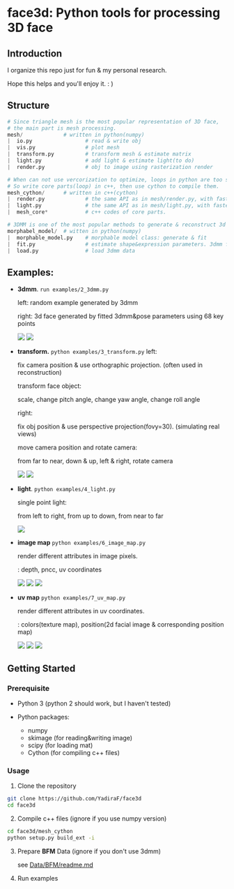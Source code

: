 # face3d: Python tools for processing 3D face

## Introduction

I organize this repo just for fun & my personal research. 

Hope this helps and you'll enjoy it. : )

## Structure

```python
# Since triangle mesh is the most popular representation of 3D face, 
# the main part is mesh processing.
mesh/             # written in python(numpy)
|  io.py                 # read & write obj
|  vis.py                # plot mesh
|  transform.py          # transform mesh & estimate matrix
|  light.py              # add light & estimate light(to do)
|  render.py             # obj to image using rasterization render

# When can not use vercorization to optimize, loops in python are too slow to use. 
# So write core parts(loop) in c++, then use cython to compile them.
mesh_cython/      # written in c++(cython)
|  render.py             # the same API as in mesh/render.py, with faster speed.
|  light.py              # the same API as in mesh/light.py, with faster speed.
|  mesh_core*            # c++ codes of core parts.

# 3DMM is one of the most popular methods to generate & reconstruct 3d face.
morphabel_model/  # witten in python(numpy)
|  morphable_model.py    # morphable model class: generate & fit
|  fit.py                # estimate shape&expression parameters. 3dmm fitting.
|  load.py               # load 3dmm data
```


## Examples:

* **3dmm**.  `run examples/2_3dmm.py`

  left:     random example generated by 3dmm

  right:  3d face generated by fitted 3dmm&pose  parameters using 68 key points

  ![](examples/results/3dmm/generated.jpg) ![](examples/results/3dmm/fitted.jpg)

* **transform.**  `python examples/3_transform.py`
  left:  

  fix camera position & use orthographic projection.  (often used in reconstruction)

  transform face object:

  scale, change pitch angle, change yaw angle, change roll angle

  right: 

  fix obj position & use perspective projection(fovy=30).  (simulating real views)

  move camera position and rotate camera:

  from far to near,  down & up, left & right, rotate camera

  ![](examples/results/transform/obj.gif) ![](examples/results/transform/camera.gif)

* **light**.   `python examples/4_light.py`

  single point light:

  from left to right, from up to down, from near to far

  ![](examples/results/light/position.gif)

* **image map** `python examples/6_image_map.py`

  render different attributes in image pixels.

  : depth, pncc, uv coordinates

  ![](examples/results/image_map/depth.jpg) ![](examples/results/image_map/pncc.jpg) ![](examples/results/image_map/uv_coords.jpg)

* **uv map** `python examples/7_uv_map.py`

  render different attributes in uv coordinates.

  : colors(texture map), position(2d facial image & corresponding position map)

  ![](examples/results/uv_map/uv_texture_map.jpg) ![](examples/results/uv_map/image.jpg) ![](examples/results/uv_map/uv_position_map.jpg) 



## Getting Started

### Prerequisite

- Python 3 (python 2 should work, but I haven't tested)

- Python packages:
  * numpy 
  * skimage (for reading&writing image)
  * scipy (for loading mat)
  * Cython (for compiling c++ files)


### Usage

1. Clone the repository

```bash
git clone https://github.com/YadiraF/face3d
cd face3d
```

2. Compile c++ files (ignore if you use numpy version)

```bash
cd face3d/mesh_cython
python setup.py build_ext -i 
```

3. Prepare **BFM** Data (ignore if you don't use 3dmm)

   see [Data/BFM/readme.md](https://github.com/YadiraF/face3d/blob/master/examples/Data/BFM/readme.md)

4. Run examples

